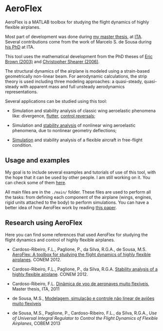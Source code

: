 # AeroFlex
AeroFlex is a MATLAB toolbox for studying the flight dynamics of highly flexible airplanes.

Most part of development was done during [my master thesis](http://www.bdita.bibl.ita.br/tesesdigitais/lista_resumo.php?num_tese=61853),
at [ITA](http://www.ita.br). Several contributions come from the work of Marcelo S. de Sousa during [his PhD](http://www.bdita.bibl.ita.br/tesesdigitais/lista_resumo.php?num_tese=64358) at ITA.

This tool uses the mathematical development from the PhD theses of [Eric Brown (2003)](http://dspace.mit.edu/handle/1721.1/8001) 
and [Christopher Shearer (2006)](http://adsabs.harvard.edu/abs/2006PhDT.......242S).

The structural dynamics of the airplane is modeled using a strain-based geometrically non-linear beam.
For aerodynamic calculations, the strip theory is used including three modeling approaches:
a quasi-steady, quasi-steady with apparent mass and full unsteady aerodynamics representations.

Several applications can be studied using this tool:

- Simulation and stability analysis of classic wing aeroelastic phenomena like: divergence, [flutter](.\examples\example2\README.md), [control reversals](.\examples\example3\README.md);

- Simulation and [stability analysis](.\examples\example2\README.md) of nonlinear wing aeroelastic phenomena, due to nonlinear geometry deflections;

- [Simulation](.\examples\example4\README.md) and stability analysis of a flexible aircraft in free-flight condition.

## Usage and examples

My goal is to include several examples and tutorials of use of this tool, with the hope that it can be
used by other people. I am still working on it. You can check some of them [here](./examples/README.md).

All main files are in the `./main/` folder. These files are used to perform all the tasks: from
defining each component of the airplane (wings, engines, rigid units attached to the body)
to perform simulations. You can have a better idea of how AeroFlex work by reading 
[this paper](http://flavioluiz.github.io/papers/AeroFlexCONEM.pdf).


## Research using AeroFlex

Here you can find some references that used AeroFlex for studying the flight dynamics
and control of highly flexible airplanes.

* Cardoso-Ribeiro, F.L., Paglione, P., da Silva, R.G.A., de Sousa, M.S.  [AeroFlex: A toolbox for studying the flight dynamics of highly flexible airplanes](http://flavioluiz.github.io/papers/AeroFlexCONEM.pdf). CONEM 2012.

* Cardoso-Ribeiro, F.L., Paglione, P., da Silva, R.G.A. [Stability analysis of a highly flexible airplane](http://flavioluiz.github.io/papers/StabilityCONEM.pdf). CONEM 2012.

* Cardoso-Ribeiro, F.L. [Dinâmica de voo de aeronaves muito flexíveis](http://www.bdita.bibl.ita.br/tesesdigitais/lista_resumo.php?num_tese=61853), Master thesis, ITA, 2011

* de Sousa, M.S., [Modelagem, simulação e controle não linear de aviões muito flexíveis](http://www.bdita.bibl.ita.br/tesesdigitais/lista_resumo.php?num_tese=64358)

* de Sousa, M.S., Paglione, P., Cardoso-Ribeiro, F.L., da Silva, R.G.A.,  *Use of Universal Integral Regulator to Control the Flight Dynamics of Flexible Airplanes*, COBEM 2013
